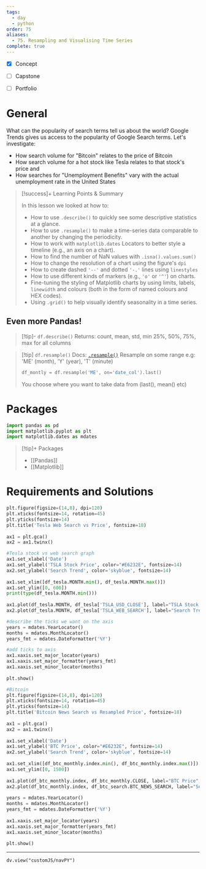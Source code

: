 ```yaml
---
tags:
  - day
  - python
order: 75
aliases:
  - 75. Resampling and Visualising Time Series
complete: true
---
```

- [x] Concept
- [ ] Capstone
- [ ] Portfolio


# General
What can the popularity of search terms tell us about the world? Google Trends gives us access to the popularity of Google Search terms. Let's investigate:
- How search volume for "Bitcoin" relates to the price of Bitcoin    
- How search volume for a hot stock like Tesla relates to that stock's price and    
- How searches for "Unemployment Benefits" vary with the actual unemployment rate in the United States

>[!success]+ Learning Points & Summary
>
>In this lesson we looked at how to:
> - How to use `.describe()` to quickly see some descriptive statistics at a glance.    
> - How to use `.resample()` to make a time-series data comparable to another by changing the periodicity.    
> - How to work with `matplotlib.dates` Locators to better style a timeline (e.g., an axis on a chart).    
> - How to find the number of NaN values with `.isna().values.sum()`    
> - How to change the resolution of a chart using the figure's `dpi`    
> - How to create dashed `'--'` and dotted `'-.'` lines using `linestyles`    
> - How to use different kinds of markers (e.g., `'o'` or `'^'`) on charts.    
> - Fine-tuning the styling of Matplotlib charts by using limits, labels, `linewidth` and colours (both in the form of named colours and HEX codes).    
> - Using `.grid()` to help visually identify seasonality in a time series.

## Even more Pandas!
>[!tip]- `df.describe()` 
>Returns: count, mean, std, min 25%, 50%, 75%, max for all columns

>[!tip] `df.resample()`
>Docs: [`.resample()`](https://pandas.pydata.org/pandas-docs/stable/reference/api/pandas.DataFrame.resample.html)
>Resample on some range e.g: 'ME' (month), 'Y' (year), 'T' (minute)
> ```python
> df_montly = df.resample('ME', on='date_col').last()
> ```
> You choose where you want to take data from (last(), mean() etc)


# Packages
```python
import pandas as pd
import matplotlib.pyplot as plt
import matplotlib.dates as mdates
```


> [!tip]+ Packages
> - [[Pandas]]
> - [[Matplotlib]]


# Requirements and Solutions
```python
plt.figure(figsize=(14,8), dpi=120)
plt.xticks(fontsize=14, rotation=45)
plt.yticks(fontsize=14)
plt.title('Tesla Web Search vs Price', fontsize=18)
  
ax1 = plt.gca()
ax2 = ax1.twinx()

#Tesla stock vs web search graph
ax1.set_xlabel('Date')
ax1.set_ylabel('TSLA Stock Price', color="#E6232E", fontsize=14)
ax2.set_ylabel('Search Trend', color='skyblue', fontsize=14)
  
ax1.set_xlim([df_tesla.MONTH.min(), df_tesla.MONTH.max()])
ax1.set_ylim([0, 600])
print(type(df_tesla.MONTH.min()))
  
ax1.plot(df_tesla.MONTH, df_tesla['TSLA_USD_CLOSE'], label="TSLA Stock Price", color="#E6232E", linewidth=3)
ax2.plot(df_tesla.MONTH, df_tesla['TSLA_WEB_SEARCH'], label="Search Trend", color='skyblue', linewidth=3)

#describe the ticks we want on the axis
years = mdates.YearLocator()
months = mdates.MonthLocator()
years_fmt = mdates.DateFormatter('%Y')

#add ticks to axis
ax1.xaxis.set_major_locator(years)
ax1.xaxis.set_major_formatter(years_fmt)
ax1.xaxis.set_minor_locator(months)
  
plt.show()

#Bitcoin
plt.figure(figsize=(14,8), dpi=120)
plt.xticks(fontsize=14, rotation=45)
plt.yticks(fontsize=14)
plt.title('Bitcoin News Search vs Resampled Price', fontsize=18)
  
ax1 = plt.gca()
ax2 = ax1.twinx()
  
ax1.set_xlabel('Date')
ax1.set_ylabel('BTC Price', color="#E6232E", fontsize=14)
ax2.set_ylabel('Search Trend', color='skyblue', fontsize=14)
 
ax1.set_xlim([df_btc_monthly.index.min(), df_btc_monthly.index.max()])
ax1.set_ylim([0, 1500])
  
ax1.plot(df_btc_monthly.index, df_btc_monthly.CLOSE, label="BTC Price", olor="#E6232E", linewidth=3, linestyle='--')
ax2.plot(df_btc_monthly.index, df_btc_search.BTC_NEWS_SEARCH, label="Search Trend", color='skyblue', linewidth=3, marker='o')
  
years = mdates.YearLocator()
months = mdates.MonthLocator()
years_fmt = mdates.DateFormatter('%Y')
  
ax1.xaxis.set_major_locator(years)
ax1.xaxis.set_major_formatter(years_fmt)
ax1.xaxis.set_minor_locator(months)
  
plt.show()
```

<hr />

```dataviewjs
dv.view("customJS/navPY")
```

